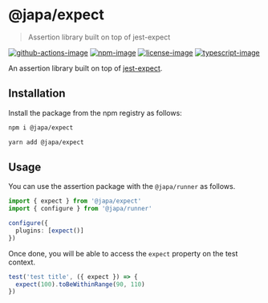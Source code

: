 # @japa/expect
> Assertion library built on top of jest-expect

[![github-actions-image]][github-actions-url] [![npm-image]][npm-url] [![license-image]][license-url] [![typescript-image]][typescript-url]

An assertion library built on top of [jest-expect](https://jestjs.io/docs/expect).

## Installation
Install the package from the npm registry as follows:

```sh
npm i @japa/expect

yarn add @japa/expect
```

## Usage
You can use the assertion package with the `@japa/runner` as follows.

```ts
import { expect } from '@japa/expect'
import { configure } from '@japa/runner'

configure({
  plugins: [expect()]
})
```

Once done, you will be able to access the `expect` property on the test context.

```ts
test('test title', ({ expect }) => {
  expect(100).toBeWithinRange(90, 110)
})
```

[github-actions-url]: https://github.com/japa/expect/actions/workflows/test.yml "github-actions"

[github-actions-image]: https://img.shields.io/github/actions/workflow/status/japa/expect/test.yml?style=for-the-badge

[npm-image]: https://img.shields.io/npm/v/@japa/expect.svg?style=for-the-badge&logo=npm
[npm-url]: https://npmjs.org/package/@japa/expect "npm"

[license-image]: https://img.shields.io/npm/l/@japa/expect?color=blueviolet&style=for-the-badge
[license-url]: LICENSE.md "license"

[typescript-image]: https://img.shields.io/badge/Typescript-294E80.svg?style=for-the-badge&logo=typescript
[typescript-url]:  "typescript"
